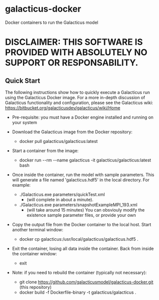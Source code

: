# galacticus-docker
Docker containers to run the Galacticus model

# DISCLAIMER: THIS SOFTWARE IS PROVIDED WITH ABSOLUTELY NO SUPPORT OR RESPONSABILITY.

## Quick Start

The following instructions show how to quickly execute a Galacticus run using the Galacticus Docker image. For a more in-depth discussion of Galacticus functionality and configuration, please see the Galacticus wiki: https://bitbucket.org/galacticusdev/galacticus/wiki/Home

* Pre-requisite: you must have a Docker engine installed and running on your system

* Download the Galacticus image from the Docker repository:
  * docker pull galacticus/galacticus:latest
  
* Start a container from the image:
  * docker run --rm --name galacticus -it galacticus/galacticus:latest bash

* Once inside the container, run the model with sample parameters. This will generate a file named 'galacticus.hdf5' in the local directory. For example:
  * ./Galacticus.exe parameters/quickTest.xml
    * (will complete in about a minute).
  * ./Galacticus.exe parameters/snapshotExampleMPI_193.xml
    * (will take around 15 minutes)
  You can obsviouly modify the existence sample parameter files, or provide your own
  
* Copy the output file from the Docker container to the local host. Start another terminal window:
  * docker cp galacticus:/usr/local/galacticus/galacticus.hdf5 .

* Exit the container, losing all data inside the container. Back from inside the container window:
  * exit
  
* Note: if you need to rebuild the container (typically not necessary):
  * git clone https://github.com/galacticusmodel/galacticus-docker.git (this repository)
  * docker build -f Dockerfile-binary -t galacticus/galacticus .

